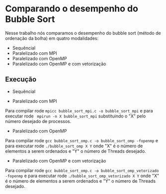 # Comparando o desempenho do Bubble Sort

Nesse trabalho nós comparamos o desempenho do bubble sort (método de ordenação da bolha) em quatro modalidades:
 - Sequêncial
 - Paralelizado com MPI
 - Paralelizado com OpenMP
 - Paralelizado com OpenMP e com vetorização

## Execução

 - Sequêncial
 
 - Paralelizado com MPI
 
Para compilar rode ``mpicc bubble_sort_mpi.c -o bubble_sort_mpi`` e para executar rode `` mpirun -n X bubble_sort_mpi`` substituindo o "X" pelo número desejado de processos.

 - Paralelizado com OpenMP
 
Para compilar rode ``gcc bubble_sort_omp.c -o bubble_sort_omp -fopenmp`` e para executar rode ``./bubble_sort_omp X Y`` onde "X" é o número de elementos a serem ordenados e "Y" o número de Threads desejado.
 
 - Paralelizado com OpenMP e com vetorização

Para compilar rode ``gcc bubble_sort_omp.c -o bubble_sort_omp_vetorizado -fopenmp`` e para executar rode ``./bubble_sort_omp_vetorizado X Y`` onde "X" é o número de elementos a serem ordenados e "Y" o número de Threads desejado.
